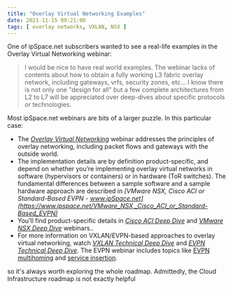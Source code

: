 ```yaml
---
title: "Overlay Virtual Networking Examples"
date: 2021-11-15 09:21:00
tags: [ overlay networks, VXLAN, NSX ]
---
```

One of ipSpace.net subscribers wanted to see a real-life examples in the Overlay Virtual Networking webinar:

> I would be nice to have real world examples. The webinar lacks of contents about how to obtain a fully working L3 fabric overlay network, including gateways, vrfs, security zones, etc... I know there is not only one "design for all" but a few complete architectures from L2 to L7 will be appreciated over deep-dives about specific protocols or technologies.

Most ipSpace.net webinars are bits of a larger puzzle. In this particular case:
<!--more-->
* The _[Overlay Virtual Networking](https://www.ipspace.net/Overlay_Virtual_Networking)_ webinar addresses the principles of overlay networking, including packet flows and gateways with the outside world.
* The implementation details are by definition product-specific, and depend on whether you’re implementing overlay virtual networks in software (hypervisors or containers) or in hardware (ToR switches). The fundamental differences between a sample software and a sample hardware approach are described in _[VMware NSX, Cisco ACI or Standard-Based EVPN - www.ipSpace.net](https://www.ipspace.net/VMware_NSX,_Cisco_ACI_or_Standard-Based_EVPN)_
* You’ll find product-specific details in _[Cisco ACI Deep Dive](https://www.ipspace.net/Cisco_ACI_Deep_Dive)_ and _[VMware NSX Deep Dive](https://www.ipspace.net/VMware_NSX_Technical_Deep_Dive)_ webinars..
* For more information on VXLAN/EVPN-based approaches to overlay virtual networking, watch _[VXLAN Technical Deep Dive](https://www.ipspace.net/VXLAN_Technical_Deep_Dive)_ and _[EVPN Technical Deep Dive](https://www.ipspace.net/EVPN_Technical_Deep_Dive)_. The EVPN webinar includes topics like [EVPN multihoming](https://my.ipspace.net/bin/list?id=EVPN#MH) and [service insertion](https://my.ipspace.net/bin/list?id=EVPN#L47SVC).

so it's always worth exploring the whole roadmap. Admittedly, the Cloud Infrastructure roadmap is not exactly helpful